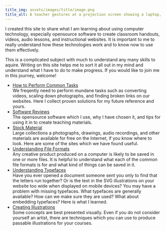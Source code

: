```yaml
---
title_img: assets/images/title/image.png
title_alt: A teacher gestures at a projection screen showing a laptop, microphone, and camera on a desk. The laptop is running an audio editor.
---
```

I created this site to share what I am learning about using computer
technology, especially opensource software to create classroom handouts,
videos, audio lessons, and instructional websites. It is important to me
to really understand how these technologies work and to know now to use
them effectively.

This is a complicated subject with much to understand any many skills to
aquire. Writing on this site helps me to sort it all out in my mind and
understand what I have to do to make progress. If you would like to
join me in this journey, welcome!

<ul class="tiles">

<li><a href="howto/">How to Perform Common Tasks</a>
<br>
We freqently need to perform mundane tasks such as converting videos,
scaling down photographs, and finding broken links on our websites.
Here I collect proven solutions for my future reference and yours.
</li>

<li><a href="software/">Software Reviews</a>
<br>
The opensource software which I use, why I have chosen it, and tips
for using it in to create teaching materials.
</li>

<li><a href="stock-material/">Stock Material</a>
<br>
Large collections a photographs, drawings, audio recordings, and other
materials are available for free on the Internet, if you know where
to look. Here are some of the sites which we have found useful.
</li>

<li><a href="file-formats/">Understanding File Formats</a>
<br>
Any creative product produced on a computer is likely to be saved in one
or more files. It is helpful to understand what each of the common file
formats is for and what kind of things can be saved in it.
</li>

<li><a href="typefaces/">Understanding Typefaces</a>
<br>
Have you ever opened a document someone sent you only to find that
the letters run together? Or is the text in the SVG illustrations
on your website too wide when displayed on mobile devices? You may
have a problem with missing typefaces. What typefaces are generally
available? How can we make sure they are used? What about embedding
typefaces? Here is what I learned.
</li>

<li><a href="illustration/">Creating Illustrations</a>
<br>
Some concepts are best presented visually. Even if you do not consider
yourself an artist, there are techniques which you can use to produce
passable illustrations for your courses.
</li>

<!--
<li><a href="models/">Creating 3D Models and Animations</a> (stub)
<br>
In some cases the best way to present an idea is with a moving or interactive
illustration. I am exploring ways to do this and collecting notes here.
</li>
-->

<!--
<li><a href="video/">Creating Videos</a> (stub)
<br>
Creating videos is easier than ever. You probably already have a camera which
can shoot video. With free software you can edit it, add caption and narration
to produce an instructional video.
</li>
-->

<!--
<li><a href="photography/">Taking and Using Photographs</a> (stub)
<br>
Photographs can be used as illustrations or to make flash cards. Creating
high-quality photographs is easier than ever whether you are using a camera
or your phone.
</li>
-->

</ul>

